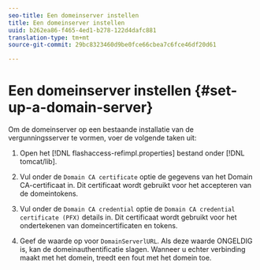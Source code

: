 ```yaml
---
seo-title: Een domeinserver instellen
title: Een domeinserver instellen
uuid: b262ea86-f465-4ed1-b278-122d4dafc881
translation-type: tm+mt
source-git-commit: 29bc8323460d9be0fce66cbea7c6fce46df20d61

---
```



# Een domeinserver instellen {#set-up-a-domain-server}

Om de domeinserver op een bestaande installatie van de vergunningsserver te vormen, voer de volgende taken uit:

1. Open het [!DNL flashaccess-refimpl.properties] bestand onder [!DNL tomcat/lib].

1. Vul onder de `Domain CA certificate` optie de gegevens van het Domain CA-certificaat in. Dit certificaat wordt gebruikt voor het accepteren van de domeintokens.
1. Vul onder de `Domain CA credential` optie de `Domain CA credential certificate (PFX)` details in. Dit certificaat wordt gebruikt voor het ondertekenen van domeincertificaten en tokens.

1. Geef de waarde op voor `DomainServerlURL`. Als deze waarde ONGELDIG is, kan de domeinauthentificatie slagen. Wanneer u echter verbinding maakt met het domein, treedt een fout met het domein toe.

